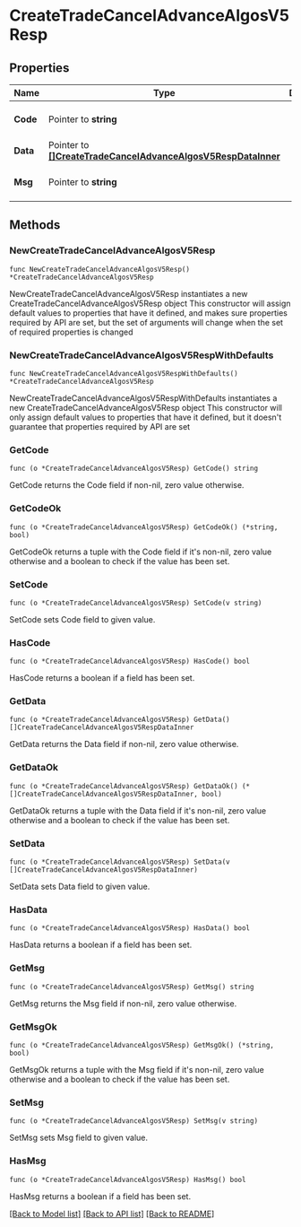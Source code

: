 # CreateTradeCancelAdvanceAlgosV5Resp

## Properties

Name | Type | Description | Notes
------------ | ------------- | ------------- | -------------
**Code** | Pointer to **string** |  | [optional] [default to ""]
**Data** | Pointer to [**[]CreateTradeCancelAdvanceAlgosV5RespDataInner**](CreateTradeCancelAdvanceAlgosV5RespDataInner.md) |  | [optional] 
**Msg** | Pointer to **string** |  | [optional] [default to ""]

## Methods

### NewCreateTradeCancelAdvanceAlgosV5Resp

`func NewCreateTradeCancelAdvanceAlgosV5Resp() *CreateTradeCancelAdvanceAlgosV5Resp`

NewCreateTradeCancelAdvanceAlgosV5Resp instantiates a new CreateTradeCancelAdvanceAlgosV5Resp object
This constructor will assign default values to properties that have it defined,
and makes sure properties required by API are set, but the set of arguments
will change when the set of required properties is changed

### NewCreateTradeCancelAdvanceAlgosV5RespWithDefaults

`func NewCreateTradeCancelAdvanceAlgosV5RespWithDefaults() *CreateTradeCancelAdvanceAlgosV5Resp`

NewCreateTradeCancelAdvanceAlgosV5RespWithDefaults instantiates a new CreateTradeCancelAdvanceAlgosV5Resp object
This constructor will only assign default values to properties that have it defined,
but it doesn't guarantee that properties required by API are set

### GetCode

`func (o *CreateTradeCancelAdvanceAlgosV5Resp) GetCode() string`

GetCode returns the Code field if non-nil, zero value otherwise.

### GetCodeOk

`func (o *CreateTradeCancelAdvanceAlgosV5Resp) GetCodeOk() (*string, bool)`

GetCodeOk returns a tuple with the Code field if it's non-nil, zero value otherwise
and a boolean to check if the value has been set.

### SetCode

`func (o *CreateTradeCancelAdvanceAlgosV5Resp) SetCode(v string)`

SetCode sets Code field to given value.

### HasCode

`func (o *CreateTradeCancelAdvanceAlgosV5Resp) HasCode() bool`

HasCode returns a boolean if a field has been set.

### GetData

`func (o *CreateTradeCancelAdvanceAlgosV5Resp) GetData() []CreateTradeCancelAdvanceAlgosV5RespDataInner`

GetData returns the Data field if non-nil, zero value otherwise.

### GetDataOk

`func (o *CreateTradeCancelAdvanceAlgosV5Resp) GetDataOk() (*[]CreateTradeCancelAdvanceAlgosV5RespDataInner, bool)`

GetDataOk returns a tuple with the Data field if it's non-nil, zero value otherwise
and a boolean to check if the value has been set.

### SetData

`func (o *CreateTradeCancelAdvanceAlgosV5Resp) SetData(v []CreateTradeCancelAdvanceAlgosV5RespDataInner)`

SetData sets Data field to given value.

### HasData

`func (o *CreateTradeCancelAdvanceAlgosV5Resp) HasData() bool`

HasData returns a boolean if a field has been set.

### GetMsg

`func (o *CreateTradeCancelAdvanceAlgosV5Resp) GetMsg() string`

GetMsg returns the Msg field if non-nil, zero value otherwise.

### GetMsgOk

`func (o *CreateTradeCancelAdvanceAlgosV5Resp) GetMsgOk() (*string, bool)`

GetMsgOk returns a tuple with the Msg field if it's non-nil, zero value otherwise
and a boolean to check if the value has been set.

### SetMsg

`func (o *CreateTradeCancelAdvanceAlgosV5Resp) SetMsg(v string)`

SetMsg sets Msg field to given value.

### HasMsg

`func (o *CreateTradeCancelAdvanceAlgosV5Resp) HasMsg() bool`

HasMsg returns a boolean if a field has been set.


[[Back to Model list]](../README.md#documentation-for-models) [[Back to API list]](../README.md#documentation-for-api-endpoints) [[Back to README]](../README.md)


